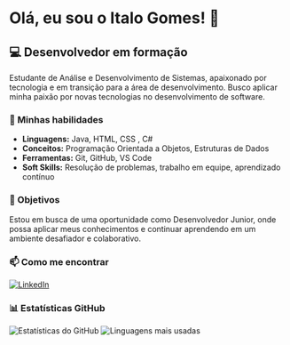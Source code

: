 # Olá, eu sou o Italo Gomes! 👋

## 💻 Desenvolvedor em formação

Estudante de Análise e Desenvolvimento de Sistemas, apaixonado por tecnologia e em transição para a área de desenvolvimento. Busco aplicar minha paixão por novas tecnologias no desenvolvimento de software.

### 🚀 Minhas habilidades

- **Linguagens:** Java, HTML, CSS , C#
- **Conceitos:** Programação Orientada a Objetos, Estruturas de Dados
- **Ferramentas:** Git, GitHub, VS Code
- **Soft Skills:** Resolução de problemas, trabalho em equipe, aprendizado contínuo

### 🎯 Objetivos

Estou em busca de uma oportunidade como Desenvolvedor Junior, onde possa aplicar meus conhecimentos e continuar aprendendo em um ambiente desafiador e colaborativo.


### 📫 Como me encontrar

[![LinkedIn](https://img.shields.io/badge/LinkedIn-0077B5?style=for-the-badge&logo=linkedin&logoColor=white) ](https://www.linkedin.com/in/italo-gomes-01b00021b/) 
### 📊 Estatísticas GitHub

![Estatísticas do GitHub](https://github-readme-stats.vercel.app/api?username=Italogs97&show_icons=true&theme=radical) 
![Linguagens mais usadas](https://github-readme-stats.vercel.app/api/top-langs/?username=Italogs97&layout=compact&theme=radical) 
